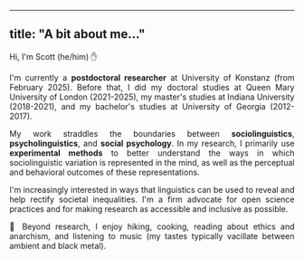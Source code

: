  
---
title: "A bit about me…"
---

Hi, I'm Scott (he/him) ✋

<div style="text-align: justify;">

I'm currently a **postdoctoral researcher** at University of Konstanz (from February 2025). Before that, I did my doctoral studies at Queen Mary University of London (2021-2025), my master's studies at Indiana University (2018-2021), and my bachelor's studies at University of Georgia (2012-2017). 

My work straddles the boundaries between **sociolinguistics**, **psycholinguistics**, and **social psychology**. In my research, I primarily use **experimental methods** to better understand the ways in which sociolinguistic variation is represented in the mind, as well as the perceptual and behavioral outcomes of these representations.

I'm increasingly interested in ways that linguistics can be used to reveal and help rectify societal inequalities. I'm a firm advocate for open science practices and for making research as accessible and inclusive as possible.

🌱 Beyond research, I enjoy hiking, cooking, reading about ethics and anarchism, and listening to music (my tastes typically vacillate between ambient and black metal).  

</div>
